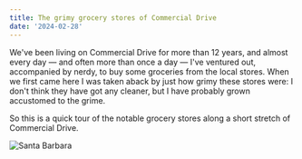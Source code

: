 ```yaml
---
title: The grimy grocery stores of Commercial Drive
date: '2024-02-28'
---
```


We've been living on Commercial Drive for more than 12 years, and almost every day — and often more than once a day — I've ventured out, accompanied by nerdy, to buy some groceries from the local stores. When we first came here I was taken aback by just how grimy these stores were: I don't think they have got any cleaner, but I have probably grown accustomed to the grime.

So this is a quick tour of the notable grocery stores along a short stretch of Commercial Drive.

![Santa Barbara](/images/santa-b.jpeg)
